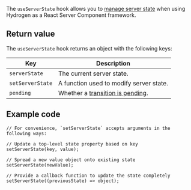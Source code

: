<!-- This file is generated from source code in the Shopify/hydrogen repo. Edit the files in /packages/hydrogen/src/foundation/useServerState and run 'yarn generate-docs' at the root of this repo. For more information, refer to https://github.com/Shopify/shopify-dev/blob/main/content/internal/operations/hydrogen-reference-docs.md. -->

The `useServerState` hook allows you to [manage server state](/custom-storefronts/hydrogen/framework/server-state) when using Hydrogen as a React Server Component framework.

## Return value

The `useServerState` hook returns an object with the following keys:

| Key              | Description                                                                            |
| ---------------- | -------------------------------------------------------------------------------------- |
| `serverState`    | The current server state.                                                              |
| `setServerState` | A function used to modify server state.                                                |
| `pending`        | Whether a [transition is pending](https://github.com/reactwg/react-18/discussions/41). |

## Example code

```tsx
// For convenience, `setServerState` accepts arguments in the following ways:

// Update a top-level state property based on key
setServerState(key, value);

// Spread a new value object onto existing state
setServerState(newValue);

// Provide a callback function to update the state completely
setServerState((previousState) => object);
```
